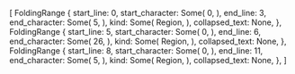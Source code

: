 [
    FoldingRange {
        start_line: 0,
        start_character: Some(
            0,
        ),
        end_line: 3,
        end_character: Some(
            5,
        ),
        kind: Some(
            Region,
        ),
        collapsed_text: None,
    },
    FoldingRange {
        start_line: 5,
        start_character: Some(
            0,
        ),
        end_line: 6,
        end_character: Some(
            26,
        ),
        kind: Some(
            Region,
        ),
        collapsed_text: None,
    },
    FoldingRange {
        start_line: 8,
        start_character: Some(
            0,
        ),
        end_line: 11,
        end_character: Some(
            5,
        ),
        kind: Some(
            Region,
        ),
        collapsed_text: None,
    },
]